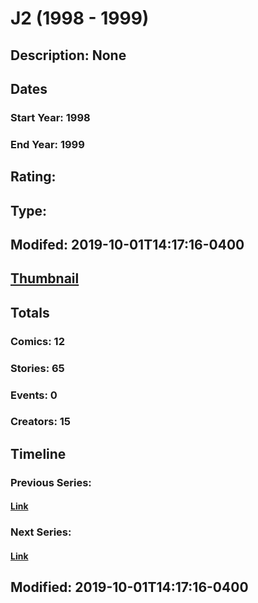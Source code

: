 # J2 (1998 - 1999)
## Description: None
## Dates
### Start Year: 1998
### End Year: 1999
## Rating: 
## Type: 
## Modifed: 2019-10-01T14:17:16-0400
## [Thumbnail](http://i.annihil.us/u/prod/marvel/i/mg/f/30/5d935faf4bca1.jpg)
## Totals
### Comics: 12
### Stories: 65
### Events: 0
### Creators: 15
## Timeline
### Previous Series: 
#### [Link]()
### Next Series: 
#### [Link]()
## Modified: 2019-10-01T14:17:16-0400